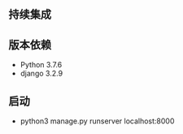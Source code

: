## 持续集成


## 版本依赖

* Python 3.7.6
* django 3.2.9


## 启动

* python3 manage.py runserver localhost:8000